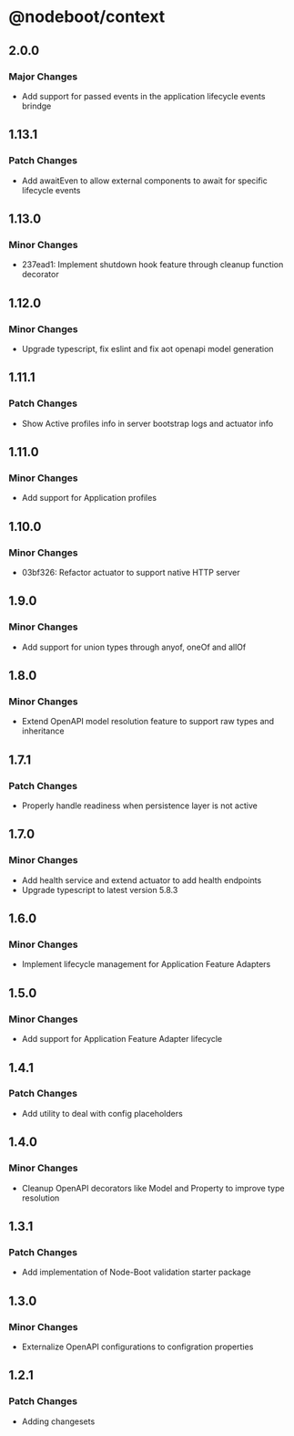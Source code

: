 # @nodeboot/context

## 2.0.0

### Major Changes

-   Add support for passed events in the application lifecycle events brindge

## 1.13.1

### Patch Changes

-   Add awaitEven to allow external components to await for specific lifecycle events

## 1.13.0

### Minor Changes

-   237ead1: Implement shutdown hook feature through cleanup function decorator

## 1.12.0

### Minor Changes

-   Upgrade typescript, fix eslint and fix aot openapi model generation

## 1.11.1

### Patch Changes

-   Show Active profiles info in server bootstrap logs and actuator info

## 1.11.0

### Minor Changes

-   Add support for Application profiles

## 1.10.0

### Minor Changes

-   03bf326: Refactor actuator to support native HTTP server

## 1.9.0

### Minor Changes

-   Add support for union types through anyof, oneOf and allOf

## 1.8.0

### Minor Changes

-   Extend OpenAPI model resolution feature to support raw types and inheritance

## 1.7.1

### Patch Changes

-   Properly handle readiness when persistence layer is not active

## 1.7.0

### Minor Changes

-   Add health service and extend actuator to add health endpoints
-   Upgrade typescript to latest version 5.8.3

## 1.6.0

### Minor Changes

-   Implement lifecycle management for Application Feature Adapters

## 1.5.0

### Minor Changes

-   Add support for Application Feature Adapter lifecycle

## 1.4.1

### Patch Changes

-   Add utility to deal with config placeholders

## 1.4.0

### Minor Changes

-   Cleanup OpenAPI decorators like Model and Property to improve type resolution

## 1.3.1

### Patch Changes

-   Add implementation of Node-Boot validation starter package

## 1.3.0

### Minor Changes

-   Externalize OpenAPI configurations to configration properties

## 1.2.1

### Patch Changes

-   Adding changesets
